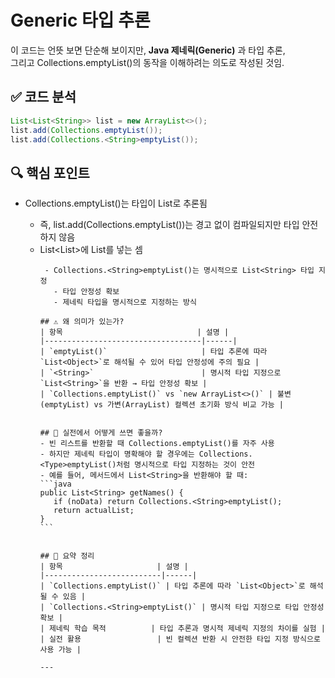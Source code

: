# Generic 타입 추론
 이 코드는 언뜻 보면 단순해 보이지만, **Java 제네릭(Generic)** 과 타입 추론,  
 그리고 Collections.emptyList()의 동작을 이해하려는 의도로 작성된 것임. 
 
## ✅ 코드 분석
```java
List<List<String>> list = new ArrayList<>();
list.add(Collections.emptyList());
list.add(Collections.<String>emptyList());
```

## 🔍 핵심 포인트
- Collections.emptyList()는 타입이 List<Object>로 추론됨
    - 즉, list.add(Collections.emptyList())는 경고 없이 컴파일되지만 타입 안전하지 않음
    - List<List<String>>에 List<Object>를 넣는 셈
 `````` 
  - Collections.<String>emptyList()는 명시적으로 List<String> 타입 지정
    - 타입 안정성 확보
    - 제네릭 타입을 명시적으로 지정하는 방식

## ⚠️ 왜 의미가 있는가?
| 항목                              | 설명 |
|-----------------------------------|------|
| `emptyList()`                     | 타입 추론에 따라 `List<Object>`로 해석될 수 있어 타입 안정성에 주의 필요 |
| `<String>`                        | 명시적 타입 지정으로 `List<String>`을 반환 → 타입 안정성 확보 |
| `Collections.emptyList()` vs `new ArrayList<>()` | 불변(emptyList) vs 가변(ArrayList) 컬렉션 초기화 방식 비교 가능 |


## 🧪 실전에서 어떻게 쓰면 좋을까?
- 빈 리스트를 반환할 때 Collections.emptyList()를 자주 사용
- 하지만 제네릭 타입이 명확해야 할 경우에는 Collections.<Type>emptyList()처럼 명시적으로 타입 지정하는 것이 안전
- 예를 들어, 메서드에서 List<String>을 반환해야 할 때:
```java
public List<String> getNames() {
    if (noData) return Collections.<String>emptyList();
    return actualList;
}
```


## 📌 요약 정리
| 항목                     | 설명 |
|--------------------------|------|
| `Collections.emptyList()` | 타입 추론에 따라 `List<Object>`로 해석될 수 있음 |
| `Collections.<String>emptyList()` | 명시적 타입 지정으로 타입 안정성 확보 |
| 제네릭 학습 목적          | 타입 추론과 명시적 제네릭 지정의 차이를 실험 |
| 실전 활용                 | 빈 컬렉션 반환 시 안전한 타입 지정 방식으로 사용 가능 |

---



